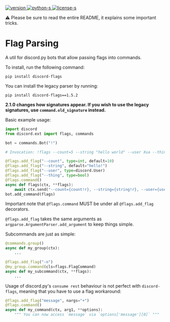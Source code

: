 [download]: https://pypi.org/project/discord-flags/
[version]: https://img.shields.io/pypi/v/Discord-Flags
[license]: https://github.com/XuaTheGrate/Flag-Parsing/blob/master/LICENSE.md
[license-s]: https://img.shields.io/github/license/XuaTheGrate/Flag-Parsing
[python]: https://www.python.org/
[python-s]: https://img.shields.io/pypi/pyversions/discord-flags

[ ![version][] ][download]
[ ![python-s][] ][python]
[ ![license-s][] ][license]

⚠ Please be sure to read the entire README, it explains
some important tricks.

# Flag Parsing
A util for discord.py bots that allow passing flags into commands.

To install, run the following command:
```
pip install discord-flags
```

You can install the legacy parser by running:
```
pip install discord-flags==1.5.2
```

**2.1.0 changes how signatures appear. If you wish to use
the legacy signatures, use `command.old_signature` instead.**

Basic example usage:

```python
import discord
from discord.ext import flags, commands

bot = commands.Bot("!")

# Invocation: !flags --count=5 --string "hello world" --user Xua --thing y

@flags.add_flag("--count", type=int, default=10)
@flags.add_flag("--string", default="hello!")
@flags.add_flag("--user", type=discord.User)
@flags.add_flag("--thing", type=bool)
@flags.command()
async def flags(ctx, **flags):
    await ctx.send("--count={count!r}, --string={string!r}, --user={user!r}, --thing={thing!r}".format(**flags))
bot.add_command(flags)
```

Important note that `@flags.command` MUST be under all `@flags.add_flag`
decorators.

`@flags.add_flag` takes the same arguments as `argparse.ArgumentParser.add_argument`
to keep things simple.

Subcommands are just as simple:
```python
@commands.group()
async def my_group(ctx):
    ...

@flags.add_flag("-n")
@my_group.command(cls=flags.FlagCommand)
async def my_subcommand(ctx, **flags):
    ...
```

Usage of discord.py's `consume rest` behaviour is not perfect with `discord-flags`,
meaning that you have to use a flag workaround:
```python
@flags.add_flag("message", nargs="+")
@flags.command()
async def my_command(ctx, arg1, **options):
    """ You can now access `message` via `options['message'][0]` """
```
